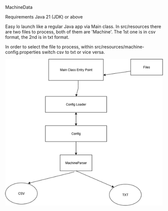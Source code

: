 MachineData

Requirements
Java 21 (JDK) or above

Easy lo launch like a regular Java app via Main class.
In src/resources there are two files to process, both of them are 'Machine'. The 1st one is in csv format, the 2nd is in txt format.

In order to select the file to process, within src/resources/machine-config.properties switch csv to txt or vice versa.

![Architecture Diagram](Diagramme.png)
